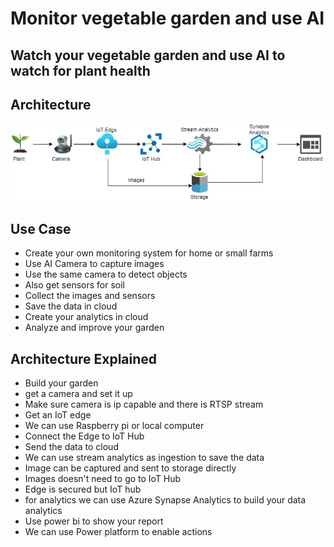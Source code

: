 # Monitor vegetable garden and use AI

## Watch your vegetable garden and use AI to watch for plant health

## Architecture

![Architecture](https://github.com/balakreshnan/aifarming/blob/main/Architecture/aifarming.jpg "Architecture")

## Use Case

- Create your own monitoring system for home or small farms
- Use AI Camera to capture images
- Use the same camera to detect objects
- Also get sensors for soil
- Collect the images and sensors
- Save the data in cloud
- Create your analytics in cloud
- Analyze and improve your garden

## Architecture Explained

- Build your garden
- get a camera and set it up
- Make sure camera is ip capable and there is RTSP stream
- Get an IoT edge
- We can use Raspberry pi or local computer
- Connect the Edge to IoT Hub
- Send the data to cloud
- We can use stream analytics as ingestion to save the data
- Image can be captured and sent to storage directly
- Images doesn't need to go to IoT Hub
- Edge is secured but IoT hub
- for analytics we can use Azure Synapse Analytics to build your data analytics
- Use power bi to show your report
- We can use Power platform to enable actions